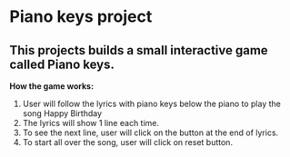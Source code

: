 # Piano keys project

## This projects builds a small interactive game called Piano keys.

**How the game works:**
1. User will follow the lyrics with piano keys below the piano to play the song Happy Birthday
2. The lyrics will show 1 line each time.
3. To see the next line, user will click on the button at the end of lyrics.
4. To start all over the song, user will click on reset button.


